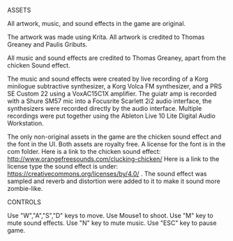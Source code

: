 ASSETS


All artwork, music, and sound effects in the game are original.

The artwork was made using Krita. All artwork is credited to Thomas Greaney and Paulis Gributs.

All music and sound effects are credited to Thomas Greaney, apart from the chicken Sound effect.

The music and sound effects were created by live recording of a Korg minilogue subtractive synthesizer, a Korg Volca FM synthesizer, and a PRS SE Custom 22 using a VoxAC15C1X amplifier. The guiatr amp is recorded with a Shure SM57 mic into a Focusrite Scarlett 2i2  audio interface, the synthesizers were recorded directly by the audio interface. Multiple recordings were put together using  the Ableton Live 10 Lite Digital Audio Workstation.

The only non-original assets in the game are the chicken sound effect and the font in the UI. Both assets are royalty free. A license for the font  is in the com folder. Here is a link to the chicken sound effect: http://www.orangefreesounds.com/clucking-chicken/ Here is a link to the license  type the sound effect is under: https://creativecommons.org/licenses/by/4.0/ . The sound effect was sampled and reverb and distortion were added to it to make it sound more zombie-like.

CONTROLS


Use "W","A","S","D" keys to move.
Use Mouse1 to shoot.
Use "M" key to mute sound effects.
Use "N" key to mute music.
Use "ESC" key to pause game.
